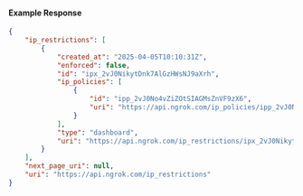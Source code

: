 <!-- Code generated for API Clients. DO NOT EDIT. -->

#### Example Response

```json
{
	"ip_restrictions": [
		{
			"created_at": "2025-04-05T10:10:31Z",
			"enforced": false,
			"id": "ipx_2vJ0NikytDnk7AlGzHWsNJ9aXrh",
			"ip_policies": [
				{
					"id": "ipp_2vJ0No4vZiZOtSIAGMsZnVF9zX6",
					"uri": "https://api.ngrok.com/ip_policies/ipp_2vJ0No4vZiZOtSIAGMsZnVF9zX6"
				}
			],
			"type": "dashboard",
			"uri": "https://api.ngrok.com/ip_restrictions/ipx_2vJ0NikytDnk7AlGzHWsNJ9aXrh"
		}
	],
	"next_page_uri": null,
	"uri": "https://api.ngrok.com/ip_restrictions"
}
```
